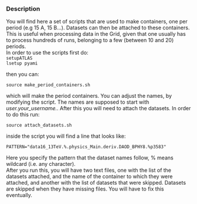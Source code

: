 ### Description

You will find here a set of scripts that are used to make containers, one per period (e.g 15 A, 15 B...).
Datasets can then be attached to these containers. This is useful when processing data in the Grid, given
that one usually has to process hundreds of runs, belonging to a few (between 10 and 20) periods.  
In order to use the scripts first do:  
`setupATLAS`  
`lsetup pyami`  

then you can:

`source make_period_containers.sh`  

which will make the period containers. You can adjust the names, by modifying the script. The names are
supposed to start with *user.your_username.*. After this you will need to attach the datasets. In order
to do this run:  

`source attach_datasets.sh`  

inside the script you will find a line that looks like:  

`PATTERN="data16_13TeV.%.physics_Main.deriv.DAOD_BPHY8.%p3583"`

Here you specify the pattern that the dataset names follow, % means wildcard (i.e. any character).  
After you run this, you will have two text files, one with the list of the datasets attached, and the name
of the container to which they were attached, and another with the list of datasets that were skipped.
Datasets are skipped when they have missing files. You will have to fix this eventually.

